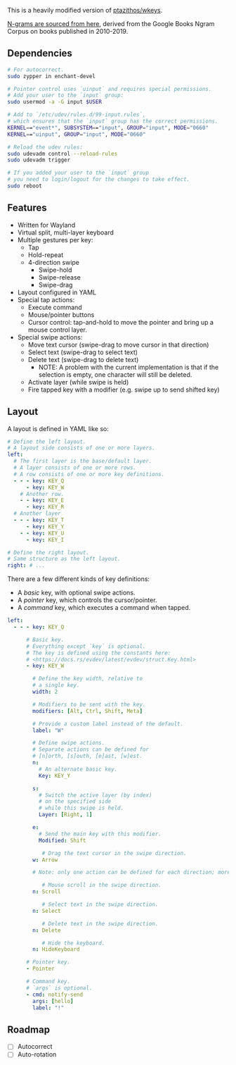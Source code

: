 This is a heavily modified version of [ptazithos/wkeys](https://github.com/ptazithos/wkeys).

[N-grams are sourced from here](https://github.com/orgtre/google-books-ngram-frequency/tree/main/ngrams), derived from the Google Books Ngram Corpus on books published in 2010-2019.

## Dependencies

```bash
# For autocorrect.
sudo zypper in enchant-devel

# Pointer control uses `uinput` and requires special permissions.
# Add your user to the `input` group:
sudo usermod -a -G input $USER

# Add to `/etc/udev/rules.d/99-input.rules`,
# which ensures that the `input` group has the correct permissions.
KERNEL=="event*", SUBSYSTEM=="input", GROUP="input", MODE="0660"
KERNEL=="uinput", GROUP="input", MODE="0660"

# Reload the udev rules:
sudo udevadm control --reload-rules
sudo udevadm trigger

# If you added your user to the `input` group
# you need to login/logout for the changes to take effect.
sudo reboot
```

## Features

- Written for Wayland
- Virtual split, multi-layer keyboard
- Multiple gestures per key:
  - Tap
  - Hold-repeat
  - 4-direction swipe
    - Swipe-hold
    - Swipe-release
    - Swipe-drag
- Layout configured in YAML
- Special tap actions:
  - Execute command
  - Mouse/pointer buttons
  - Cursor control: tap-and-hold to move the pointer
    and bring up a mouse control layer.
- Special swipe actions:
  - Move text cursor (swipe-drag to move cursor in that direction)
  - Select text (swipe-drag to select text)
  - Delete text (swipe-drag to delete text)
    - NOTE: A problem with the current implementation is that if the selection is empty, one character will still be deleted.
  - Activate layer (while swipe is held)
  - Fire tapped key with a modifier (e.g. swipe up to send shifted key)

## Layout

A layout is defined in YAML like so:

```yaml
# Define the left layout.
# A layout side consists of one or more layers.
left:
  # The first layer is the base/default layer.
  # A layer consists of one or more rows.
  # A row consists of one or more key definitions.
  - - - key: KEY_Q
      - key: KEY_W
    # Another row.
    - - key: KEY_E
      - key: KEY_R
  # Another layer
  - - - key: KEY_T
      - key: KEY_Y
    - - key: KEY_U
      - key: KEY_I

# Define the right layout.
# Same structure as the left layout.
right: # ...
```

There are a few different kinds of key definitions:

- A _basic_ key, with optional swipe actions.
- A _pointer_ key, which controls the cursor/pointer.
- A _command_ key, which executes a command when tapped.

```yaml
left:
  - - - key: KEY_Q

      # Basic key.
      # Everything except `key` is optional.
      # The key is defined using the constants here:
      # <https://docs.rs/evdev/latest/evdev/struct.Key.html>
      - key: KEY_W

        # Define the key width, relative to
        # a single key.
        width: 2

        # Modifiers to be sent with the key.
        modifiers: [Alt, Ctrl, Shift, Meta]

        # Provide a custom label instead of the default.
        label: "W"

        # Define swipe actions.
        # Separate actions can be defined for
        # [n]orth, [s]outh, [e]ast, [w]est.
        n:
          # An alternate basic key.
          Key: KEY_Y

        s:
          # Switch the active layer (by index)
          # on the specified side
          # while this swipe is held.
          Layer: [Right, 1]

        e:
          # Send the main key with this modifier.
          Modified: Shift

           # Drag the text cursor in the swipe direction.
        w: Arrow

        # Note: only one action can be defined for each direction; more are here just to show all possible swipe actions.

           # Mouse scroll in the swipe direction.
        n: Scroll

           # Select text in the swipe direction.
        n: Select

           # Delete text in the swipe direction.
        n: Delete

           # Hide the keyboard.
        n: HideKeyboard

      # Pointer key.
      - Pointer

      # Command key.
      # `args` is optional.
      - cmd: notify-send
        args: [hello]
        label: "!"
```

## Roadmap

- [ ] Autocorrect
- [ ] Auto-rotation
